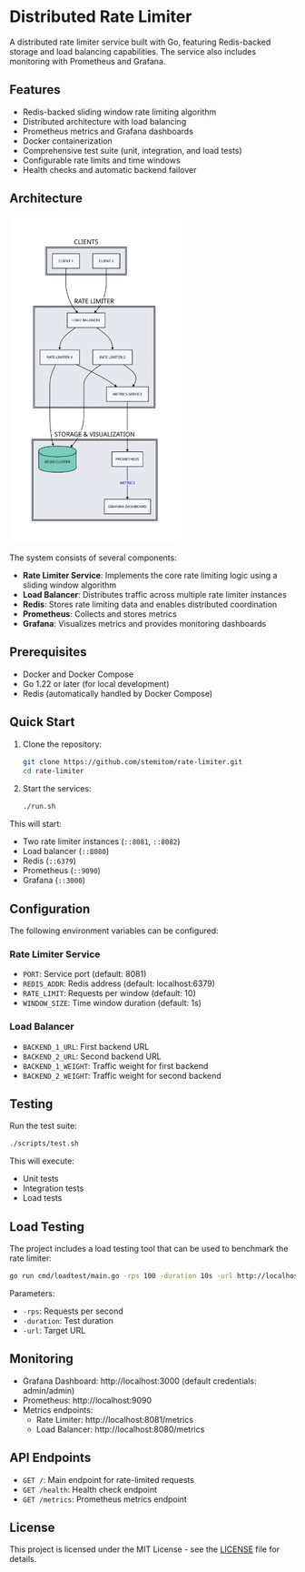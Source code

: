 # Distributed Rate Limiter

A distributed rate limiter service built with Go, featuring Redis-backed storage and load balancing capabilities. The service also includes monitoring with Prometheus and Grafana.

## Features

- Redis-backed sliding window rate limiting algorithm
- Distributed architecture with load balancing
- Prometheus metrics and Grafana dashboards
- Docker containerization
- Comprehensive test suite (unit, integration, and load tests)
- Configurable rate limits and time windows
- Health checks and automatic backend failover

## Architecture

<img src="docs/d2.svg" width="300" alt="Architecture Diagram">

The system consists of several components:

- **Rate Limiter Service**: Implements the core rate limiting logic using a sliding window algorithm
- **Load Balancer**: Distributes traffic across multiple rate limiter instances
- **Redis**: Stores rate limiting data and enables distributed coordination
- **Prometheus**: Collects and stores metrics
- **Grafana**: Visualizes metrics and provides monitoring dashboards

## Prerequisites

- Docker and Docker Compose
- Go 1.22 or later (for local development)
- Redis (automatically handled by Docker Compose)

## Quick Start

1. Clone the repository:
   ```bash
   git clone https://github.com/stemitom/rate-limiter.git
   cd rate-limiter
   ```

2. Start the services:
   ```bash
   ./run.sh
   ```

This will start:
- Two rate limiter instances (`::8081`, `::8082`)
- Load balancer (`::8080`)
- Redis (`::6379`)
- Prometheus (`::9090`)
- Grafana (`::3000`)

## Configuration

The following environment variables can be configured:

### Rate Limiter Service
- `PORT`: Service port (default: 8081)
- `REDIS_ADDR`: Redis address (default: localhost:6379)
- `RATE_LIMIT`: Requests per window (default: 10)
- `WINDOW_SIZE`: Time window duration (default: 1s)

### Load Balancer
- `BACKEND_1_URL`: First backend URL
- `BACKEND_2_URL`: Second backend URL
- `BACKEND_1_WEIGHT`: Traffic weight for first backend
- `BACKEND_2_WEIGHT`: Traffic weight for second backend

## Testing

Run the test suite:
```bash
./scripts/test.sh
```

This will execute:
- Unit tests
- Integration tests
- Load tests

## Load Testing

The project includes a load testing tool that can be used to benchmark the rate limiter:

```bash
go run cmd/loadtest/main.go -rps 100 -duration 10s -url http://localhost:8080
```

Parameters:
- `-rps`: Requests per second
- `-duration`: Test duration
- `-url`: Target URL

## Monitoring

- Grafana Dashboard: http://localhost:3000 (default credentials: admin/admin)
- Prometheus: http://localhost:9090
- Metrics endpoints:
  - Rate Limiter: http://localhost:8081/metrics
  - Load Balancer: http://localhost:8080/metrics

## API Endpoints

- `GET /`: Main endpoint for rate-limited requests
- `GET /health`: Health check endpoint
- `GET /metrics`: Prometheus metrics endpoint

## License

This project is licensed under the MIT License - see the [LICENSE](LICENSE) file for details.